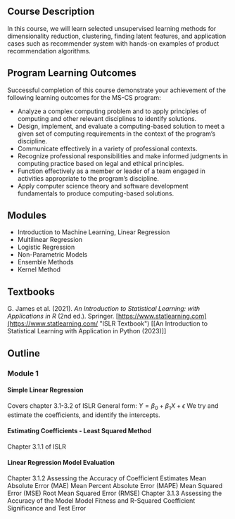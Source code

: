 ## Course Description
In this course, we will learn selected unsupervised learning methods for dimensionality reduction, clustering, finding latent features, and application cases such as recommender system with hands-on examples of product recommendation algorithms.
## Program Learning Outcomes
Successful completion of this course demonstrate your achievement of the following learning outcomes for the MS-CS program:
- Analyze a complex computing problem and to apply principles of computing and other relevant disciplines to identify solutions.
- Design, implement, and evaluate a computing-based solution to meet a given set of computing requirements in the context of the program’s discipline.
- Communicate effectively in a variety of professional contexts.
- Recognize professional responsibilities and make informed judgments in computing practice based on legal and ethical principles.
- Function effectively as a member or leader of a team engaged in activities appropriate to the program’s discipline.
- Apply computer science theory and software development fundamentals to produce computing-based solutions.
## Modules
- Introduction to Machine Learning, Linear Regression
- Multilinear Regression
- Logistic Regression
- Non-Parametric Models
- Ensemble Methods
- Kernel Method
## Textbooks
G. James et al. (2021). _An Introduction to Statistical Learning: with Applications in R_ (2nd ed.). Springer. [https://www.statlearning.com](https://www.statlearning.com/ "ISLR Textbook")
[[An Introduction to Statistical Learning with Application in Python (2023)]]
## Outline
### Module 1
#### Simple Linear Regression
Covers chapter 3.1-3.2 of ISLR
General form: $Y={\beta_0}+{\beta_1}X + {\epsilon}$ 
We try and estimate the coefficients, and identify the intercepts.
#### Estimating Coefficients - Least Squared Method
Chapter 3.1.1 of ISLR
#### Linear Regression Model Evaluation
Chapter 3.1.2 Assessing the Accuracy of Coefficient Estimates
Mean Absolute Error (MAE)
Mean Percent Absolute Error (MAPE)
Mean Squared Error (MSE)
Root Mean Squared Error (RMSE)
Chapter 3.1.3 Assessing the Accuracy of the Model
Model Fitness and R-Squared
Coefficient Significance and Test Error

